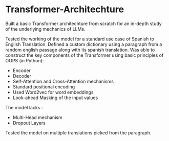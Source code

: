 # Transformer-Architechture
Built a basic Transformer architechture from scratch for an in-depth study of the underlying mechanics of LLMs.

Tested the working of the model for a standard use case of Spanish to English Translation.
Defined a custom dictionary using a paragraph from a random english passage along with its spanish translation.
Was able to construct the key components of the Transformer using basic principles of OOPS (in Python):
- Encoder
- Decoder
- Self-Attention and Cross-Attention mechanisms
- Standard positional encoding
- Used Word2vec for word embeddings
- Look-ahead Masking of the input values

The model lacks :
- Multi-Head mechanism
- Dropout Layers

Tested the model on multiple translations picked from the paragraph.

